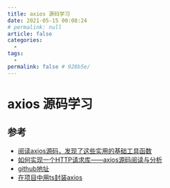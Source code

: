 ```yaml
---
title: axios 源码学习
date: 2021-05-15 00:08:24
# permalink: null
article: false
categories: 
  - 
tags: 
  - 
permalink: false # 928b5e/
---
```



# axios 源码学习



## 参考
- [阅读axios源码，发现了这些实用的基础工具函数](https://juejin.cn/post/7042610679815241758)
- [如何实现一个HTTP请求库——axios源码阅读与分析](https://juejin.cn/post/6844903602280988686)
- [github地址](https://github.com/axios/axios)
- [在项目中用ts封装axios](https://juejin.cn/post/7071518211392405541)